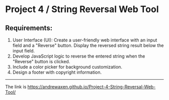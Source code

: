 # Project 4 / String Reversal Web Tool

## Requirements:

1. User Interface (UI): Create a user-friendly web interface with an input field and a "Reverse" button. Display the reversed string result below the input field.
2. Develop JavaScript logic to reverse the entered string when the "Reverse" button is clicked.
3. Include a color picker for background customization.
4. Design a footer with copyright information.

---

The link is https://andrewaxen.github.io/Project-4-String-Reversal-Web-Tool/
